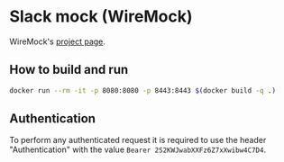 # Slack mock (WireMock)

WireMock's [project page](http://wiremock.org/docs/).

## How to build and run

```bash
docker run --rm -it -p 8080:8080 -p 8443:8443 $(docker build -q .)
```

## Authentication

To perform any authenticated request it is required to use the header "Authentication" with the value `Bearer 2S2KWJwabXXFz6Z7xXwibw4C7D4`.

